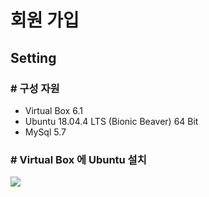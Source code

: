 # 회원 가입

## Setting

### # 구성 자원

- Virtual Box 6.1  
- Ubuntu 18.04.4 LTS (Bionic Beaver) 64 Bit
- MySql 5.7

### # Virtual Box 에 Ubuntu 설치

![](TIL/Codesquad/회원가입.png)